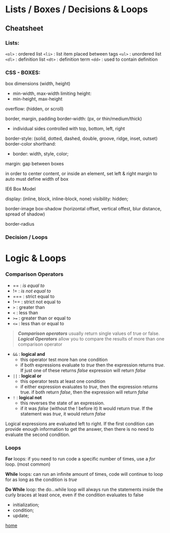 # Lists / Boxes / Decisions & Loops

## Cheatsheet

### Lists:
`<ol>` : ordered list
`<li>` : list item placed between tags
`<ul>` : unordered list
`<dl>` : definition list
`<dt>` : definition term
`<dd>` : used to contain definition

### CSS - BOXES:
box dimensions (width, height)
- min-width, max-width
limiting height: 
- min-height, max-height

overflow: (hidden, or scroll)

border, margin, padding
border-width: (px, or thin/medium/thick)
  - individual sides controlled with top, bottom, left, right

border-style: (solid, dotted, dashed, double, groove, ridge, inset, outset)
border-color
shorthand:
  - border: width, style, color;

margin: gap between boxes

in order to center content, or inside an element, set left & right margin to auto
must define width of box

IE6 Box Model

display: (inline, block, inline-block, none)
visibility: hidden;

border-image
box-shadow (horizontal offset, vertical offest, blur distance, spread of shadow)

border-radius

### Decision / Loops

# Logic & Loops
### Comparison Operators
-  == : *is equal to*
- != : *is not equal to*
- === : strict equal to
- !== : strict not equal to
- `>` : greater than
- `<` : less than
- `>=` : greater than or equal to
- `<=` : less than or equal to

> ***Comparison operators*** usually return single values of true or false.
> ***Logical Operators*** allow you to compare the results of more than one comparison operator

- `&&` : **logical and**
    - this operator test more han one condition
    - if both expressions evaluate to *true* then the expression returns *true*. If just one of these returns *false* expression will return *false*
- `||` : **logical or**
    - this operator tests at least one condition
    - if either expression evaluates to *true*, then the expression returns true. if both return *false*, then the expression will return *false*
- `!` : **logical not**
    - this reverses the state of an expression.
    - if it was *false* (without the ! before it) It would return *true*. If the statement was *true*, it would return *false*

Logical expressions are evaluated left to right. If the first condition can provide enough information to get the answer, then there is no need to evaluate the second condition. 

### Loops

**For** loops: if you need to run code a specific number of times, use a *for* loop. (most common)

**While** loops: can run an infinite amount of times, code will continue to loop for as long as the condition is *true*

**Do While** loop: the do...while loop will always run the statements inside the curly braces at least once, even if the condition evaluates to false

- initialization;
- condition;
- update;

[home](https://chandlerpuckett.github.io/reading-notes)